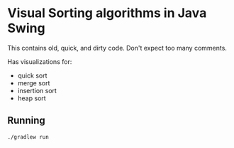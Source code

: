 # Visual Sorting algorithms in Java Swing

This contains old, quick, and dirty code. Don't expect too many comments. 

Has visualizations for: 
- quick sort
- merge sort
- insertion sort
- heap sort

## Running

``` sh
./gradlew run 
```
